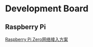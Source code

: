 # Development Board

## Raspberry Pi
[Raspberry Pi Zero网络接入方案](https://user-images.githubusercontent.com/32056331/115212428-15700900-a133-11eb-8603-43417d2364ae.png)

